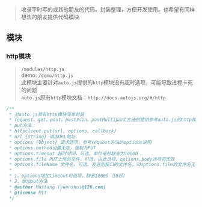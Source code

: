 > 收录平时写的或其他朋友的代码，封装整理，方便开发使用。也希望有同样想法的朋友提供代码模块

## 模块
### http模块
> `/modules/http.js`  
> demo: `/demo/http.js`      
> 此模块主要针对`auto.js`提供的`http`模块没有超时选项，可能导致进程卡死的问题      
> `auto.js`原有`http`模块文档：`http://docs.autojs.org/#/http`      

```js
/**
 * 对auto.js原有http模块简单封装
 * request、get、post、postJson、postMultipart方法的使用参考auto.js的http模块文档；options增加了timeout选项，缺省10000毫秒
 * put方法：
 * httpclient.put(url, options, callback)
 * url {string} 请求URL地址
 * options {Object} 请求选项，参考request方法的options说明
 * options.method设置无效，强制为PUT
 * options.timeout 超时时间，可选，单位毫秒缺省为10000
 * options.file PUT上传的文件，可选，由此选项，options.body选项将无效
 * options.fileName 文件名，可选，发送到接口的文件名，和options.file的文件名无关，也可以相同
 * 
 * 1、options增加timeout可选项，缺省10000（10秒）
 * 2、增加put方法
 * @author Mustang (yuenshui@126.com)
 * @license MIT
 */
```
